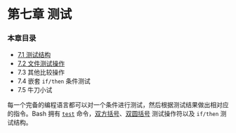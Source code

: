 # 第七章 测试

### 本章目录

- [7.1 测试结构](07_1_test_constructs.md)
- [7.2 文件测试操作](07_2_file_test_operators.md)
- 7.3 其他比较操作
- 7.4 嵌套 `if/then` 条件测试
- 7.5 牛刀小试

每一个完备的编程语言都可以对一个条件进行测试，然后根据测试结果做出相对应的指令。Bash 拥有 [`test`](http://tldp.org/LDP/abs/html/testconstructs.html#TTESTREF) 命令，[双方括号](http://tldp.org/LDP/abs/html/testconstructs.html#DBLBRACKETS)、[双圆括号](http://tldp.org/LDP/abs/html/testconstructs.html#DBLPARENSTST) 测试操作符以及 `if/then` 测试结构。

